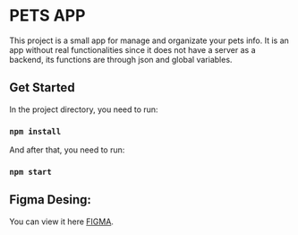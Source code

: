 # PETS APP

This project is a small app for manage and organizate your pets info.
It is an app without real functionalities since it does not have a server as a backend, its functions are through json and global variables.

## Get Started

In the project directory, you need to run:

### `npm install`

And after that, you need to run:
 
### `npm start`


## Figma Desing:

You can view it here [FIGMA]((https://www.figma.com/file/ytNJd7RuHn20YWbnzaehC8/Untitled?type=design&node-id=0%3A1&mode=design&t=Wj4fnG0tD8s4Htpv-1)https://www.figma.com/file/ytNJd7RuHn20YWbnzaehC8/Untitled?type=design&node-id=0%3A1&mode=design&t=Wj4fnG0tD8s4Htpv-1).

